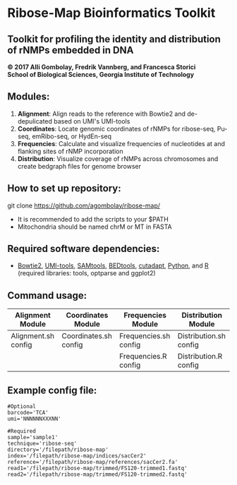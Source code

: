 # Ribose-Map Bioinformatics Toolkit
## Toolkit for profiling the identity and distribution of rNMPs embedded in DNA
**© 2017 Alli Gombolay, Fredrik Vannberg, and Francesca Storici**  
**School of Biological Sciences, Georgia Institute of Technology**

## Modules:
1. **Alignment**: Align reads to the reference with Bowtie2 and de-depulicated based on UMI's UMI-tools
2. **Coordinates**: Locate genomic coordinates of rNMPs for ribose-seq, Pu-seq, emRibo-seq, or HydEn-seq
3. **Frequencies**: Calculate and visualize frequencies of nucleotides at and flanking sites of rNMP incorporation
4. **Distribution**: Visualize coverage of rNMPs across chromosomes and create bedgraph files for genome browser

## How to set up repository:
git clone https://github.com/agombolay/ribose-map/

* It is recommended to add the scripts to your $PATH  
* Mitochondria should be named chrM or MT in FASTA 

## Required software dependencies:
* [Bowtie2](https://sourceforge.net/projects/bowtie-bio/files/bowtie2/2.3.1), [UMI-tools](https://github.com/CGATOxford/UMI-tools), [SAMtools](http://www.htslib.org/download/), [BEDtools](http://bedtools.readthedocs.io/en/latest/content/installation.html), [cutadapt](http://cutadapt.readthedocs.io/en/stable/), [Python](https://www.python.org/), and [R](https://cran.r-project.org/) (required libraries: tools, optparse and ggplot2)

## Command usage:

|   Alignment Module   |   Coordinates Module   |   Frequencies Module   |   Distribution Module   |
| -------------------- | ---------------------- | ---------------------  | ----------------------- |
| Alignment.sh config  | Coordinates.sh config  | Frequencies.sh config  | Distribution.sh config  |
|                      |                        | Frequencies.R config   | Distribution.R config   |

## Example config file:
```
#Optional
barcode='TCA'
umi='NNNNNNXXXNN'

#Required
sample='sample1'
technique='ribose-seq'
directory='/filepath/ribose-map'
index='/filepath/ribose-map/indices/sacCer2'
reference='/filepath/ribose-map/references/sacCer2.fa'
read1='/filepath/ribose-map/trimmed/FS120-trimmed1.fastq'
read2='/filepath/ribose-map/trimmed/FS120-trimmed2.fastq'
```
